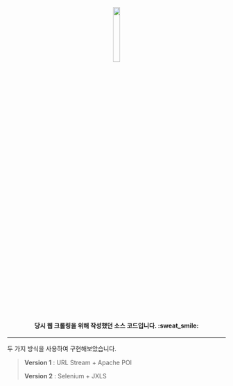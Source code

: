 <div align="center">
  <img src="" width="18%">
  <h4>당시 웹 크롤링을 위해 작성했던 소스 코드입니다. :sweat_smile:</h4>
</div>

---

두 가지 방식을 사용하여 구현해보았습니다.
><p><strong>Version 1</strong> : URL Stream + Apache POI</p>
><p><strong>Version 2</strong> : Selenium + JXLS</p>

<br>

<img src="">